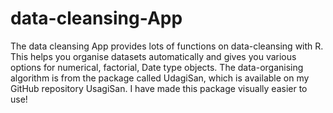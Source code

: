 # data-cleansing-App
The data cleansing App provides lots of functions on data-cleansing with R. This helps you organise datasets automatically and gives you various options for numerical, factorial, Date type objects. The data-organising algorithm is from the package called UdagiSan, which is available on my GitHub repository UsagiSan. I have made this package visually easier to use!
